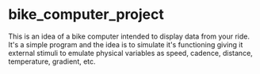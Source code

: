 # bike_computer_project
This is an idea of a bike computer intended to display data from your ride. It's a simple program and the idea is to simulate it's functioning giving it external stimuli to emulate physical variables as speed, cadence, distance, temperature, gradient, etc.
